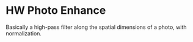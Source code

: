 # HW Photo Enhance

Basically a high-pass filter along the spatial dimensions of a photo, with normalization.
